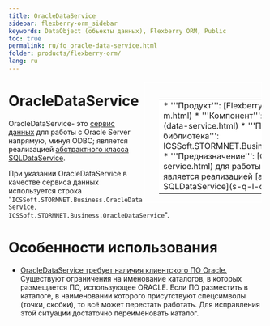 ```yaml
---
title: OracleDataService
sidebar: flexberry-orm_sidebar
keywords: DataObject (объекты данных), Flexberry ORM, Public
toc: true
permalink: ru/fo_oracle-data-service.html
folder: products/flexberry-orm/
lang: ru
---
```


<div style="margin:5px; padding-left:28px; float:right; width:40%; outline:1px solid white;">
<br>
<table border="0" width="100%" bgcolor="#6495ED">
<tbody><tr><td bgcolor="#FFFFFF">
* '''Продукт''': [Flexberry ORM](flexberry-o-r-m.html)
* '''Компонент''': [Сервис данных](data-service.html)
* '''Программная библиотека''': ICSSoft.STORMNET.Business.OracleDataService
* '''Предназначение''': [Сервис данных](data-service.html) для работы с Oracle Server, является реализацией [абстрактного класса SQLDataService](s-q-l-data-service.html).
</td>
</tr></tbody></table></a>
</div>

# OracleDataService
OracleDataService- это [сервис данных](data-service.html) для работы с Oracle Server напрямую, минуя ODBC; является реализацией [абстрактного класса SQLDataService](s-q-l-data-service.html).

При указании OracleDataService в качестве сервиса данных используется строка "`ICSSoft.STORMNET.Business.OracleDataService, ICSSoft.STORMNET.Business.OracleDataService`".

# Особенности использования
* [OracleDataService требует наличия клиентского ПО Oracle.](minimum-required-client-set-for--oracle--data--service.html)
Существуют ограничения на именование каталогов, в которых размещается ПО, использующее ORACLE. Если ПО разместить в каталоге, в наименовании которого присутствуют спецсимволы (точки, скобки), то всё может перестать работать. Для исправления этой ситуации достаточно переименовать каталог.
